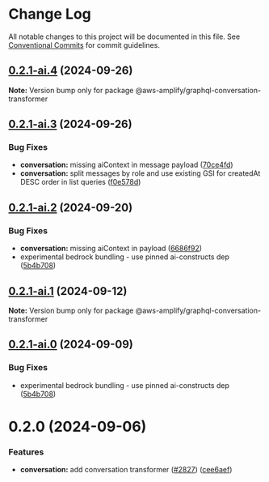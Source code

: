 # Change Log

All notable changes to this project will be documented in this file.
See [Conventional Commits](https://conventionalcommits.org) for commit guidelines.

## [0.2.1-ai.4](https://github.com/aws-amplify/amplify-category-api/compare/@aws-amplify/graphql-conversation-transformer@0.2.1-ai.3...@aws-amplify/graphql-conversation-transformer@0.2.1-ai.4) (2024-09-26)

**Note:** Version bump only for package @aws-amplify/graphql-conversation-transformer

## [0.2.1-ai.3](https://github.com/aws-amplify/amplify-category-api/compare/@aws-amplify/graphql-conversation-transformer@0.2.1-ai.2...@aws-amplify/graphql-conversation-transformer@0.2.1-ai.3) (2024-09-26)

### Bug Fixes

- **conversation:** missing aiContext in message payload ([70ce4fd](https://github.com/aws-amplify/amplify-category-api/commit/70ce4fddbc6f0c7d97e1ab1b2f9503905d4b5ded))
- **conversation:** split messages by role and use existing GSI for createdAt DESC order in list queries ([f0e578d](https://github.com/aws-amplify/amplify-category-api/commit/f0e578df266564cc6b582ef6ef077322b3e97798))

## [0.2.1-ai.2](https://github.com/aws-amplify/amplify-category-api/compare/@aws-amplify/graphql-conversation-transformer@0.2.1...@aws-amplify/graphql-conversation-transformer@0.2.1-ai.2) (2024-09-20)

### Bug Fixes

- **conversation:** missing aiContext in payload ([6686f92](https://github.com/aws-amplify/amplify-category-api/commit/6686f92e0284e08f4f022cdb1d0fd43623312ee7))
- experimental bedrock bundling - use pinned ai-constructs dep ([5b4b708](https://github.com/aws-amplify/amplify-category-api/commit/5b4b7085219a2766d9992ad557f886b93d5f1a91))

## [0.2.1-ai.1](https://github.com/aws-amplify/amplify-category-api/compare/@aws-amplify/graphql-conversation-transformer@0.2.1-ai.0...@aws-amplify/graphql-conversation-transformer@0.2.1-ai.1) (2024-09-12)

**Note:** Version bump only for package @aws-amplify/graphql-conversation-transformer

## [0.2.1-ai.0](https://github.com/aws-amplify/amplify-category-api/compare/@aws-amplify/graphql-conversation-transformer@0.2.0...@aws-amplify/graphql-conversation-transformer@0.2.1-ai.0) (2024-09-09)

### Bug Fixes

- experimental bedrock bundling - use pinned ai-constructs dep ([5b4b708](https://github.com/aws-amplify/amplify-category-api/commit/5b4b7085219a2766d9992ad557f886b93d5f1a91))

# 0.2.0 (2024-09-06)

### Features

- **conversation:** add conversation transformer ([#2827](https://github.com/aws-amplify/amplify-category-api/issues/2827)) ([cee6aef](https://github.com/aws-amplify/amplify-category-api/commit/cee6aef1358293fe51909a64d1cf9941afc46aba))
